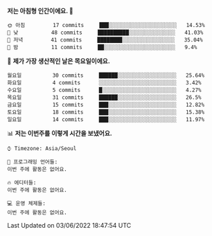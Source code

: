 
**저는 아침형 인간이에요. 🐤** 

```text
🌞 아침         17 commits     ███░░░░░░░░░░░░░░░░░░░░░░   14.53% 
🌆 낮　         48 commits     ██████████░░░░░░░░░░░░░░░   41.03% 
🌃 저녁         41 commits     ████████░░░░░░░░░░░░░░░░░   35.04% 
🌙 밤　         11 commits     ██░░░░░░░░░░░░░░░░░░░░░░░   9.4%

```
📅 **제가 가장 생산적인 날은 목요일이에요.** 

```text
월요일          30 commits     ██████░░░░░░░░░░░░░░░░░░░   25.64% 
화요일          4 commits      ░░░░░░░░░░░░░░░░░░░░░░░░░   3.42% 
수요일          5 commits      █░░░░░░░░░░░░░░░░░░░░░░░░   4.27% 
목요일          31 commits     ██████░░░░░░░░░░░░░░░░░░░   26.5% 
금요일          15 commits     ███░░░░░░░░░░░░░░░░░░░░░░   12.82% 
토요일          18 commits     ███░░░░░░░░░░░░░░░░░░░░░░   15.38% 
일요일          14 commits     ███░░░░░░░░░░░░░░░░░░░░░░   11.97%

```


📊 **저는 이번주를 이렇게 시간을 보냈어요.** 

```text
⌚︎ Timezone: Asia/Seoul

💬 프로그래밍 언어들: 
이번 주에 활동은 없어요.

🔥 에디터들: 
이번 주에 활동은 없어요.

💻 운영 체제들: 
이번 주에 활동은 없어요.

```


 Last Updated on 03/06/2022 18:47:54 UTC
<!--END_SECTION:waka-->
